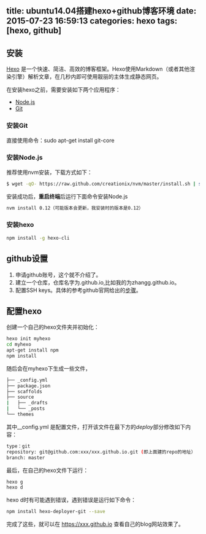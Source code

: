 title: ubuntu14.04搭建hexo+github博客环境
date: 2015-07-23 16:59:13
categories: hexo
tags: [hexo, github]
---
## **安装**
[Hexo](https://hexo.io/) 是一个快速、简洁、高效的博客框架。Hexo使用Markdown（或者其他渲染引擎）解析文章，在几秒内即可使用靓丽的主体生成静态网页。
<!--more-->
在安装hexo之前，需要安装如下两个应用程序：
 * [Node.js](https://nodejs.org/)
 * [Git](http://git-scm.com/)
### **安装Git**
直接使用命令：sudo apt-get install git-core
### **安装Node.js**
推荐使用nvm安装，下载方式如下：
```bash
$ wget -qO- https://raw.github.com/creationix/nvm/master/install.sh | sh
```
安装成功后，**重启终端**后运行下面命令安装Node.js
 ```bash
nvm install 0.12（可能版本会更新，我安装时的版本是0.12）
 ```

### **安装hexo**
```bash
npm install -g hexo-cli
```
## **github设置**
1. 申请github账号，这个就不介绍了。
2. 建立一个仓库，仓库名字为<username>.github.io,比如我的为zhangg.github.io。
3. 配置SSH keys。具体的参考github官网给出的[步骤](https://help.github.com/articles/generating-ssh-keys/)。

## **配置hexo**
创建一个自己的hexo文件夹并初始化：
```bash
hexo init myhexo
cd myhexo
apt-get install npm
npm install
```
随后会在myhexo下生成一些文件，
```bash 
├── _config.yml
├── package.json
├── scaffolds
├── source
|   ├── _drafts
|   └── _posts
└── themes
```
其中__config.yml 是配置文件，打开该文件在最下方的*deploy*部分修改如下内容：
```bash
type：git
repository: git@github.com:xxx/xxx.github.io.git (即上面建的repo的地址）
branch: master
```
最后，在自己的hexo文件下运行：
```bash
hexo g
hexo d
```
hexo d时有可能遇到错误，遇到错误是运行如下命令：
```bash
npm install hexo-deployer-git --save
```

完成了这些，就可以在 https://xxx.github.io 查看自己的blog网站效果了。
